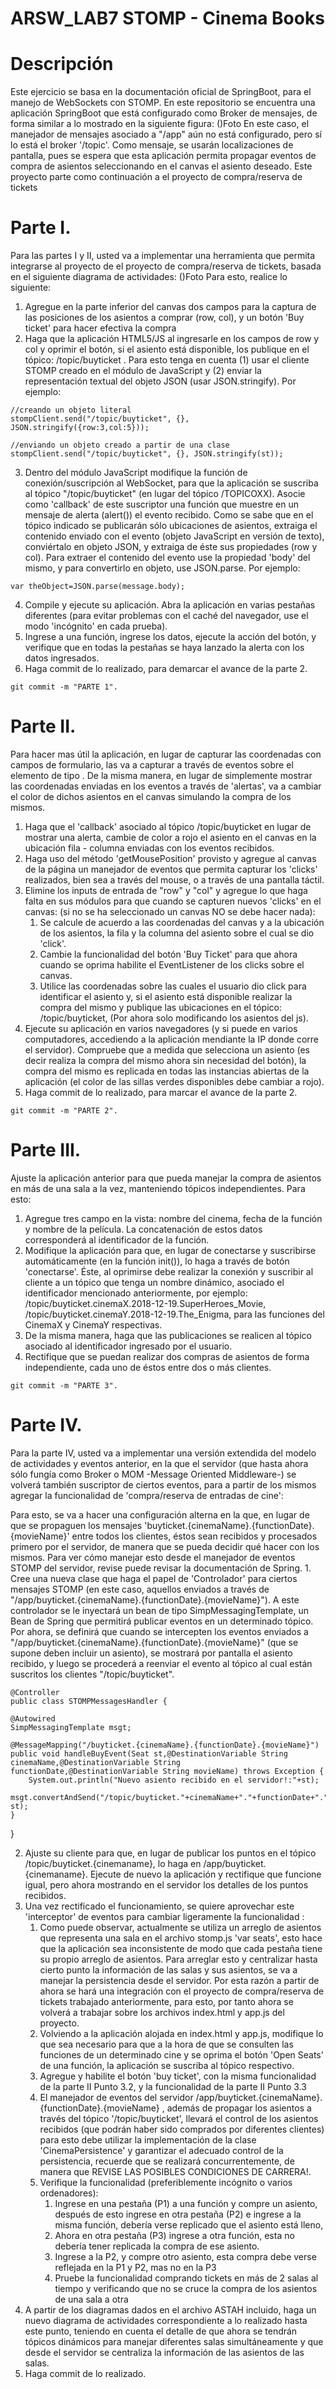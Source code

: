 # ARSW_LAB7 STOMP - Cinema Books


# Descripción

Este ejercicio se basa en la documentación oficial de SpringBoot, para el manejo de WebSockets con STOMP.
En este repositorio se encuentra una aplicación SpringBoot que está configurado como Broker de mensajes, de forma similar a lo mostrado en la siguiente figura:
()Foto
En este caso, el manejador de mensajes asociado a "/app" aún no está configurado, pero sí lo está el broker '/topic'. Como mensaje, se usarán localizaciones de pantalla, pues se espera que esta aplicación permita propagar eventos de compra de asientos seleccionando en el canvas el asiento deseado. Este proyecto parte como continuación a el proyecto de compra/reserva de tickets

# Parte I.

Para las partes I y II, usted va a implementar una herramienta que permita integrarse al proyecto de el proyecto de compra/reserva de tickets, basada en el siguiente diagrama de actividades:
()Foto
Para esto, realice lo siguiente:

  1.  Agregue en la parte inferior del canvas dos campos para la captura de las posiciones de los asientos a comprar (row, col), y un botón 'Buy ticket' para hacer efectiva la compra
  2.  Haga que la aplicación HTML5/JS al ingresarle en los campos de row y col y oprimir el botón, si el asiento está disponible, los publique en el tópico: /topic/buyticket . Para esto tenga en cuenta (1) usar el cliente STOMP creado en el módulo de JavaScript y (2) enviar la representación textual del objeto JSON (usar JSON.stringify). Por ejemplo:
  
    //creando un objeto literal
    stompClient.send("/topic/buyticket", {}, JSON.stringify({row:3,col:5}));
    
    //enviando un objeto creado a partir de una clase
    stompClient.send("/topic/buyticket", {}, JSON.stringify(st)); 

  3.  Dentro del módulo JavaScript modifique la función de conexión/suscripción al WebSocket, para que la aplicación se suscriba al tópico "/topic/buyticket" (en lugar del tópico /TOPICOXX). Asocie como 'callback' de este suscriptor una función que muestre en un mensaje de alerta (alert()) el evento recibido. Como se sabe que en el tópico indicado se publicarán sólo ubicaciones de asientos, extraiga el contenido enviado con el evento (objeto JavaScript en versión de texto), conviértalo en objeto JSON, y extraiga de éste sus propiedades (row y col). Para extraer el contenido del evento use la propiedad 'body' del mismo, y para convertirlo en objeto, use JSON.parse. Por ejemplo:
  
    var theObject=JSON.parse(message.body);

  4.  Compile y ejecute su aplicación. Abra la aplicación en varias pestañas diferentes (para evitar problemas con el caché del navegador, use el modo 'incógnito' en cada prueba).
  5.  Ingrese a una función, ingrese los datos, ejecute la acción del botón, y verifique que en todas la pestañas se haya lanzado la alerta con los datos ingresados.
  6.  Haga commit de lo realizado, para demarcar el avance de la parte 2.
  
    git commit -m "PARTE 1".

# Parte II.

Para hacer mas útil la aplicación, en lugar de capturar las coordenadas con campos de formulario, las va a capturar a través de eventos sobre el elemento de tipo <canvas>. De la misma manera, en lugar de simplemente mostrar las coordenadas enviadas en los eventos a través de 'alertas', va a cambiar el color de dichos asientos en el canvas simulando la compra de los mismos.

  1.  Haga que el 'callback' asociado al tópico /topic/buyticket en lugar de mostrar una alerta, cambie de color a rojo el asiento en el canvas en la ubicación fila - columna enviadas con los eventos recibidos.
  2.  Haga uso del método 'getMousePosition' provisto y agregue al canvas de la página un manejador de eventos que permita capturar los 'clicks' realizados, bien sea a través del mouse, o a través de una pantalla táctil.
  3.  Elimine los inputs de entrada de "row" y "col" y agregue lo que haga falta en sus módulos para que cuando se capturen nuevos 'clicks' en el canvas: (si no se ha seleccionado un canvas NO se debe hacer nada):
      1.  Se calcule de acuerdo a las coordenadas del canvas y a la ubicación de los asientos, la fila y la columna del asiento sobre el cual se dio 'click'.
      2.  Cambie la funcionalidad del botón 'Buy Ticket' para que ahora cuando se oprima habilite el EventListener de los clicks sobre el canvas.
      3.  Utilice las coordenadas sobre las cuales el usuario dio click para identificar el asiento y, si el asiento está disponible realizar la compra del mismo y publique las ubicaciones en el tópico: /topic/buyticket, (Por ahora solo modificando los asientos del js).
  4.  Ejecute su aplicación en varios navegadores (y si puede en varios computadores, accediendo a la aplicación mendiante la IP donde corre el servidor). Compruebe que a medida que selecciona un asiento (es decir realiza la compra del mismo ahora sin necesidad del botón), la compra del mismo es replicada en todas las instancias abiertas de la aplicación (el color de las sillas verdes disponibles debe cambiar a rojo).
  5.  Haga commit de lo realizado, para marcar el avance de la parte 2.
  
    git commit -m "PARTE 2".
  
# Parte III.

Ajuste la aplicación anterior para que pueda manejar la compra de asientos en más de una sala a la vez, manteniendo tópicos independientes. Para esto:
  1.  Agregue tres campo en la vista: nombre del cinema, fecha de la función y nombre de la película. La concatenación de estos datos corresponderá al identificador de la función.
  2.  Modifique la aplicación para que, en lugar de conectarse y suscribirse automáticamente (en la función init()), lo haga a través de botón 'conectarse'. Éste, al oprimirse debe realizar la conexión y suscribir al cliente a un tópico que tenga un nombre dinámico, asociado el identificador mencionado anteriormente, por ejemplo: /topic/buyticket.cinemaX.2018-12-19.SuperHeroes_Movie, /topic/buyticket.cinemaY.2018-12-19.The_Enigma, para las funciones del CinemaX y CinemaY respectivas.
  3.  De la misma manera, haga que las publicaciones se realicen al tópico asociado al identificador ingresado por el usuario.
  4.  Rectifique que se puedan realizar dos compras de asientos de forma independiente, cada uno de éstos entre dos o más clientes.

    git commit -m "PARTE 3".
    
# Parte IV.

Para la parte IV, usted va a implementar una versión extendida del modelo de actividades y eventos anterior, en la que el servidor (que hasta ahora sólo fungía como Broker o MOM -Message Oriented Middleware-) se volverá también suscriptor de ciertos eventos, para a partir de los mismos agregar la funcionalidad de 'compra/reserva de entradas de cine':

Para esto, se va a hacer una configuración alterna en la que, en lugar de que se propaguen los mensajes 'buyticket.{cinemaName}.{functionDate}.{movieName}' entre todos los clientes, éstos sean recibidos y procesados primero por el servidor, de manera que se pueda decidir qué hacer con los mismos.
Para ver cómo manejar esto desde el manejador de eventos STOMP del servidor, revise puede revisar la documentación de Spring.
    1.  Cree una nueva clase que haga el papel de 'Controlador' para ciertos mensajes STOMP (en este caso, aquellos enviados a través de "/app/buyticket.{cinemaName}.{functionDate}.{movieName}"). A este controlador se le inyectará un bean de tipo SimpMessagingTemplate, un Bean de Spring que permitirá publicar eventos en un determinado tópico. Por ahora, se definirá que cuando se intercepten los eventos enviados a "/app/buyticket.{cinemaName}.{functionDate}.{movieName}" (que se supone deben incluir un asiento), se mostrará por pantalla el asiento recibido, y luego se procederá a reenviar el evento al tópico al cual están suscritos los clientes "/topic/buyticket".
    
    @Controller
    public class STOMPMessagesHandler {
	
	@Autowired
	SimpMessagingTemplate msgt;
    
	@MessageMapping("/buyticket.{cinemaName}.{functionDate}.{movieName}")    
	public void handleBuyEvent(Seat st,@DestinationVariable String cinemaName,@DestinationVariable String functionDate,@DestinationVariable String movieName) throws Exception {
		System.out.println("Nuevo asiento recibido en el servidor!:"+st);
		msgt.convertAndSend("/topic/buyticket."+cinemaName+"."+functionDate+"."+movieName, st);
	}
}

  2.  Ajuste su cliente para que, en lugar de publicar los puntos en el tópico /topic/buyticket.{cinemaname}, lo haga en /app/buyticket.{cinemaname}. Ejecute de nuevo la aplicación y rectifique que funcione igual, pero ahora mostrando en el servidor los detalles de los puntos recibidos.
  3.  Una vez rectificado el funcionamiento, se quiere aprovechar este 'interceptor' de eventos para cambiar ligeramente la funcionalidad :
      1.  Como puede observar, actualmente se utiliza un arreglo de asientos que representa una sala en el archivo stomp.js 'var seats', esto hace que la aplicación sea inconsistente de modo que cada pestaña tiene su propio arreglo de asientos. Para arreglar esto y centralizar hasta cierto punto la información de las salas y sus asientos, se va a manejar la persistencia desde el servidor. Por esta razón a partir de ahora se hará una integración con el proyecto de compra/reserva de tickets trabajado anteriormente, para esto, por tanto ahora se volverá a trabajar sobre los archivos index.html y app.js del proyecto.
      2.  Volviendo a la aplicación alojada en index.html y app.js, modifique lo que sea necesario para que a la hora de que se consulten las funciones de un determinado cine y se oprima el botón 'Open Seats' de una función, la aplicación se suscriba al tópico respectivo.
      3.  Agregue y habilite el botón 'buy ticket', con la misma funcionalidad de la parte II Punto 3.2, y la funcionalidad de la parte II Punto 3.3
      4.  El manejador de eventos del servidor /app/buyticket.{cinemaName}.{functionDate}.{movieName} , además de propagar los asientos a través del tópico '/topic/buyticket', llevará el control de los asientos recibidos (que podrán haber sido comprados por diferentes clientes) para esto debe utilizar la implementación de la clase 'CinemaPersistence' y garantizar el adecuado control de la persistencia, recuerde que se realizará concurrentemente, de manera que REVISE LAS POSIBLES CONDICIONES DE CARRERA!.
      5.  Verifique la funcionalidad (preferiblemente incógnito o varios ordenadores):
          1.  Ingrese en una pestaña (P1) a una función y compre un asiento, después de esto ingrese en otra pestaña (P2) e ingrese a la misma función, debería verse replicado que el asiento está lleno,
          2.  Ahora en otra pestaña (P3) ingrese a otra función, esta no debería tener replicada la compra de ese asiento.
          3.  Ingrese a la P2, y compre otro asiento, esta compra debe verse reflejada en la P1 y P2, mas no en la P3
          4.  Pruebe la funcionalidad comprando tickets en más de 2 salas al tiempo y verificando que no se cruce la compra de los asientos de una sala a otra
  4.  A partir de los diagramas dados en el archivo ASTAH incluido, haga un nuevo diagrama de actividades correspondiente a lo realizado hasta este punto, teniendo en cuenta el detalle de que ahora se tendrán tópicos dinámicos para manejar diferentes salas simultáneamente y que desde el servidor se centraliza la información de las asientos de las salas.
  5.  Haga commit de lo realizado.
